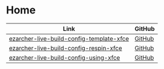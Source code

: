 

# Home

| Link | GitHub |
| ---- | ------ |
| [ezarcher-live-build-config-template-xfce](https://samwhelp.github.io/ezarcher-live-build-config-template-xfce/) | [GitHub](https://github.com/samwhelp/ezarcher-live-build-config-template-xfce) |
| [ezarcher-live-build-config-respin-xfce](https://samwhelp.github.io/ezarcher-live-build-config-respin-xfce/) | [GitHub](https://github.com/samwhelp/ezarcher-live-build-config-respin-xfce) |
| [ezarcher-live-build-config-using-xfce](https://samwhelp.github.io/ezarcher-live-build-config-using-xfce/) | [GitHub](https://github.com/samwhelp/ezarcher-live-build-config-using-xfce) |
